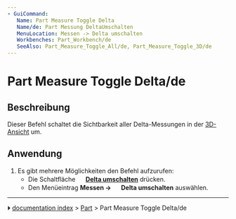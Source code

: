 ```yaml
---
- GuiCommand:
   Name: Part Measure Toggle Delta
   Name/de: Part Messung DeltaUmschalten
   MenuLocation: Messen -> Delta umschalten
   Workbenches: Part_Workbench/de
   SeeAlso: Part_Measure_Toggle_All/de, Part_Measure_Toggle_3D/de
---
```


# Part Measure Toggle Delta/de



## Beschreibung

Dieser Befehl schaltet die Sichtbarkeit aller Delta-Messungen in der [3D-Ansicht](3D_view/de.md) um.



## Anwendung

1.  Es gibt mehrere Möglichkeiten den Befehl aufzurufen:
    -   Die Schaltfläche **<img src="images/Part_Measure_Toggle_Delta.svg" width=16px> [Delta umschalten](Part_Measure_Toggle_Delta/de.md)** drücken.
    -   Den Menüeintrag **Messen → <img src="images/Part_Measure_Toggle_Delta.svg" width=16px> Delta umschalten** auswählen.



---
⏵ [documentation index](../README.md) > [Part](Part_Workbench.md) > Part Measure Toggle Delta/de
